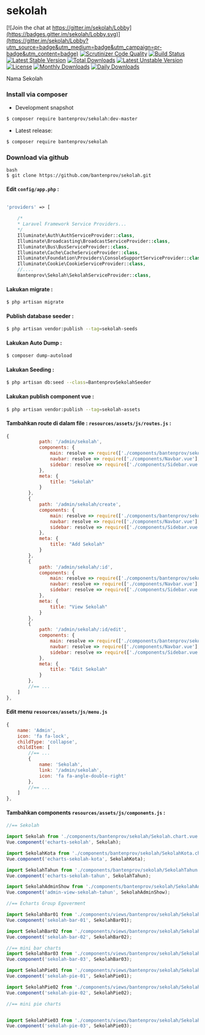 # sekolah

[![Join the chat at https://gitter.im/sekolah/Lobby](https://badges.gitter.im/sekolah/Lobby.svg)](https://gitter.im/sekolah/Lobby?utm_source=badge&utm_medium=badge&utm_campaign=pr-badge&utm_content=badge)
[![Scrutinizer Code Quality](https://scrutinizer-ci.com/g/bantenprov/sekolah/badges/quality-score.png?b=master)](https://scrutinizer-ci.com/g/bantenprov/sekolah/?branch=master)
[![Build Status](https://scrutinizer-ci.com/g/bantenprov/sekolah/badges/build.png?b=master)](https://scrutinizer-ci.com/g/bantenprov/sekolah/build-status/master)
[![Latest Stable Version](https://poser.pugx.org/bantenprov/sekolah/v/stable)](https://packagist.org/packages/bantenprov/sekolah)
[![Total Downloads](https://poser.pugx.org/bantenprov/sekolah/downloads)](https://packagist.org/packages/bantenprov/sekolah)
[![Latest Unstable Version](https://poser.pugx.org/bantenprov/sekolah/v/unstable)](https://packagist.org/packages/bantenprov/sekolah)
[![License](https://poser.pugx.org/bantenprov/sekolah/license)](https://packagist.org/packages/bantenprov/sekolah)
[![Monthly Downloads](https://poser.pugx.org/bantenprov/sekolah/d/monthly)](https://packagist.org/packages/bantenprov/sekolah)
[![Daily Downloads](https://poser.pugx.org/bantenprov/sekolah/d/daily)](https://packagist.org/packages/bantenprov/sekolah)

Nama Sekolah

### Install via composer

- Development snapshot
```bash
$ composer require bantenprov/sekolah:dev-master
```
- Latest release:

```bash
$ composer require bantenprov/sekolah
```

### Download via github
~~~
bash
$ git clone https://github.com/bantenprov/sekolah.git
~~~

#### Edit `config/app.php` :
```php

'providers' => [

    /*
    * Laravel Framework Service Providers...
    */
    Illuminate\Auth\AuthServiceProvider::class,
    Illuminate\Broadcasting\BroadcastServiceProvider::class,
    Illuminate\Bus\BusServiceProvider::class,
    Illuminate\Cache\CacheServiceProvider::class,
    Illuminate\Foundation\Providers\ConsoleSupportServiceProvider::class,
    Illuminate\Cookie\CookieServiceProvider::class,
    //....
    Bantenprov\Sekolah\SekolahServiceProvider::class,

```

#### Lakukan migrate :

```bash
$ php artisan migrate
```

#### Publish database seeder :

```bash
$ php artisan vendor:publish --tag=sekolah-seeds
```

#### Lakukan Auto Dump :

```bash
$ composer dump-autoload
```

#### Lakukan Seeding :

```bash
$ php artisan db:seed --class=BantenprovSekolahSeeder
```

#### Lakukan publish component vue :

```bash
$ php artisan vendor:publish --tag=sekolah-assets
```
#### Tambahkan route di dalam file : `resources/assets/js/routes.js` :

```javascript
{
            path: '/admin/sekolah',
            components: {
                main: resolve => require(['./components/bantenprov/sekolah/Sekolah.index.vue'], resolve),
                navbar: resolve => require(['./components/Navbar.vue'], resolve),
                sidebar: resolve => require(['./components/Sidebar.vue'], resolve)
            },
            meta: {
                title: "Sekolah"
            }
        },
        {
            path: '/admin/sekolah/create',
            components: {
                main: resolve => require(['./components/bantenprov/sekolah/Sekolah.add.vue'], resolve),
                navbar: resolve => require(['./components/Navbar.vue'], resolve),
                sidebar: resolve => require(['./components/Sidebar.vue'], resolve)
            },
            meta: {
                title: "Add Sekolah"
            }
        },
        {
            path: '/admin/sekolah/:id',
            components: {
                main: resolve => require(['./components/bantenprov/sekolah/Sekolah.show.vue'], resolve),
                navbar: resolve => require(['./components/Navbar.vue'], resolve),
                sidebar: resolve => require(['./components/Sidebar.vue'], resolve)
            },
            meta: {
                title: "View Sekolah"
            }
        },
        {
            path: '/admin/sekolah/:id/edit',
            components: {
                main: resolve => require(['./components/bantenprov/sekolah/Sekolah.edit.vue'], resolve),
                navbar: resolve => require(['./components/Navbar.vue'], resolve),
                sidebar: resolve => require(['./components/Sidebar.vue'], resolve)
            },
            meta: {
                title: "Edit Sekolah"
            }
        },
        //== ...
    ]
},

```
#### Edit menu `resources/assets/js/menu.js`

```javascript
{
    name: 'Admin',
    icon: 'fa fa-lock',
    childType: 'collapse',
    childItem: [
        //== ...
        {
            name: 'Sekolah',
            link: '/admin/sekolah',
            icon: 'fa fa-angle-double-right'
        },
        //== ...
    ]
},
```

#### Tambahkan components `resources/assets/js/components.js` :

```javascript
//== Sekolah

import Sekolah from './components/bantenprov/sekolah/Sekolah.chart.vue';
Vue.component('echarts-sekolah', Sekolah);

import SekolahKota from './components/bantenprov/sekolah/SekolahKota.chart.vue';
Vue.component('echarts-sekolah-kota', SekolahKota);

import SekolahTahun from './components/bantenprov/sekolah/SekolahTahun.chart.vue';
Vue.component('echarts-sekolah-tahun', SekolahTahun);

import SekolahAdminShow from './components/bantenprov/sekolah/SekolahAdmin.show.vue';
Vue.component('admin-view-sekolah-tahun', SekolahAdminShow);

//== Echarts Group Egoverment

import SekolahBar01 from './components/views/bantenprov/sekolah/SekolahBar01.vue';
Vue.component('sekolah-bar-01', SekolahBar01);

import SekolahBar02 from './components/views/bantenprov/sekolah/SekolahBar02.vue';
Vue.component('sekolah-bar-02', SekolahBar02);

//== mini bar charts
import SekolahBar03 from './components/views/bantenprov/sekolah/SekolahBar03.vue';
Vue.component('sekolah-bar-03', SekolahBar03);

import SekolahPie01 from './components/views/bantenprov/sekolah/SekolahPie01.vue';
Vue.component('sekolah-pie-01', SekolahPie01);

import SekolahPie02 from './components/views/bantenprov/sekolah/SekolahPie02.vue';
Vue.component('sekolah-pie-02', SekolahPie02);

//== mini pie charts


import SekolahPie03 from './components/views/bantenprov/sekolah/SekolahPie03.vue';
Vue.component('sekolah-pie-03', SekolahPie03);

```
